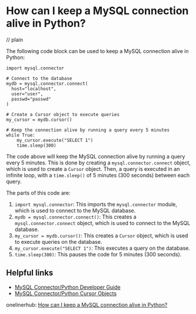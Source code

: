 # How can I keep a MySQL connection alive in Python?
// plain

The following code block can be used to keep a MySQL connection alive in Python:

```
import mysql.connector

# Connect to the database
mydb = mysql.connector.connect(
  host="localhost",
  user="user",
  passwd="passwd"
)

# Create a Cursor object to execute queries
my_cursor = mydb.cursor()

# Keep the connection alive by running a query every 5 minutes
while True:
    my_cursor.execute("SELECT 1")
    time.sleep(300)
```

The code above will keep the MySQL connection alive by running a query every 5 minutes. This is done by creating a `mysql.connector.connect` object, which is used to create a `Cursor` object. Then, a query is executed in an infinite loop, with a `time.sleep()` of 5 minutes (300 seconds) between each query.

The parts of this code are:

1. `import mysql.connector`: This imports the `mysql.connector` module, which is used to connect to the MySQL database.
2. `mydb = mysql.connector.connect()`: This creates a `mysql.connector.connect` object, which is used to connect to the MySQL database.
3. `my_cursor = mydb.cursor()`: This creates a `Cursor` object, which is used to execute queries on the database.
4. `my_cursor.execute("SELECT 1")`: This executes a query on the database.
5. `time.sleep(300)`: This pauses the code for 5 minutes (300 seconds).

## Helpful links

- [MySQL Connector/Python Developer Guide](https://dev.mysql.com/doc/connector-python/en/)
- [MySQL Connector/Python Cursor Objects](https://dev.mysql.com/doc/connector-python/en/connector-python-api-mysqlcursor.html)

onelinerhub: [How can I keep a MySQL connection alive in Python?](https://onelinerhub.com/python-mysql/how-can-i-keep-a-mysql-connection-alive-in-python)
